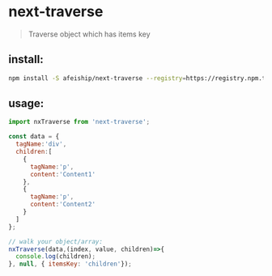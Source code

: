 # next-traverse
> Traverse object which has items key

## install:
```bash
npm install -S afeiship/next-traverse --registry=https://registry.npm.taobao.org
```

## usage:
```js
import nxTraverse from 'next-traverse';

const data = {
  tagName:'div',
  children:[
    {
      tagName:'p',
      content:'Content1'
    },
    {
      tagName:'p',
      content:'Content2'
    }
  ]
};

// walk your object/array:
nxTraverse(data,(index, value, children)=>{
  console.log(children);
}, null, { itemsKey: 'children'});
```

